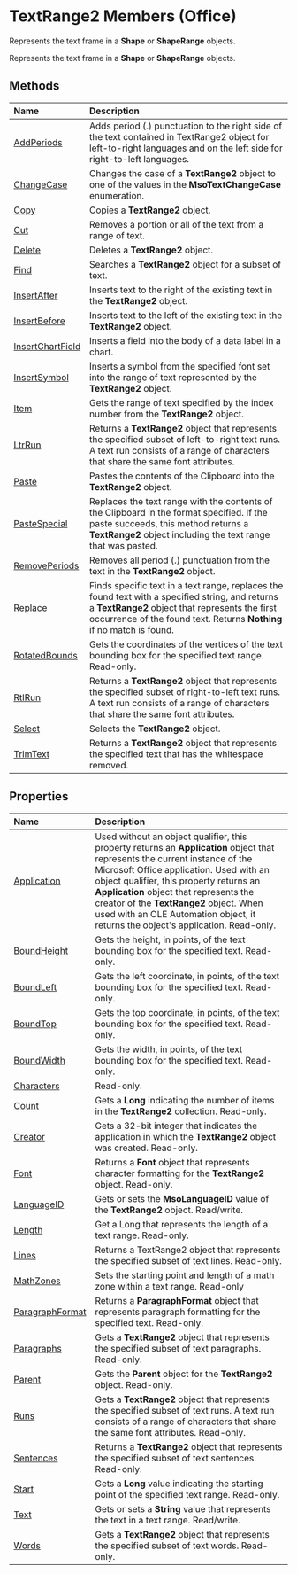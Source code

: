
# TextRange2 Members (Office)
Represents the text frame in a  **Shape** or **ShapeRange** objects.

Represents the text frame in a  **Shape** or **ShapeRange** objects.


## Methods



|**Name**|**Description**|
|:-----|:-----|
|[AddPeriods](3c706017-1d13-6f15-a111-7e05647ed5d4.md)|Adds period (.) punctuation to the right side of the text contained in TextRange2 object for left-to-right languages and on the left side for right-to-left languages.|
|[ChangeCase](c59fd653-02e6-0e9a-a7a7-3806a75fc146.md)|Changes the case of a  **TextRange2** object to one of the values in the **MsoTextChangeCase** enumeration.|
|[Copy](ad247113-31b4-424c-b62d-ab427081b46c.md)|Copies a  **TextRange2** object.|
|[Cut](64f09c8a-a4cb-2770-0efc-a79e19f51e05.md)|Removes a portion or all of the text from a range of text.|
|[Delete](876c315d-4b97-1489-9d12-f1f0f1fecb74.md)|Deletes a  **TextRange2** object.|
|[Find](ad5bc61a-a7f1-485a-0fc8-a3bd6707f956.md)|Searches a  **TextRange2** object for a subset of text.|
|[InsertAfter](67ebed89-0090-98cb-882a-c1eaf701d182.md)|Inserts text to the right of the existing text in the  **TextRange2** object.|
|[InsertBefore](f75709bd-1239-1736-9cb0-0092dd720860.md)|Inserts text to the left of the existing text in the  **TextRange2** object.|
|[InsertChartField](3ced5d2c-b3a4-6bf3-3d3c-b1145e7b9eab.md)|Inserts a field into the body of a data label in a chart. |
|[InsertSymbol](74642859-0d84-5de9-494a-a58b9d93de88.md)|Inserts a symbol from the specified font set into the range of text represented by the  **TextRange2** object.|
|[Item](8ea600ad-31b0-5b6e-6391-c954bbc97245.md)|Gets the range of text specified by the index number from the  **TextRange2** object.|
|[LtrRun](519f23a7-550f-b155-9e49-113933ce0434.md)|Returns a  **TextRange2** object that represents the specified subset of left-to-right text runs. A text run consists of a range of characters that share the same font attributes.|
|[Paste](b22e0628-f137-9018-5b50-a804c07933dd.md)|Pastes the contents of the Clipboard into the  **TextRange2** object.|
|[PasteSpecial](79f88454-2f95-ea10-6ec4-5fb78ca8036d.md)|Replaces the text range with the contents of the Clipboard in the format specified. If the paste succeeds, this method returns a  **TextRange2** object including the text range that was pasted.|
|[RemovePeriods](581c9be1-94f4-d73b-c274-16b2575cac60.md)|Removes all period (.) punctuation from the text in the  **TextRange2** object.|
|[Replace](e14f0ad0-3b9c-d9f5-a13d-d3bbdcae50e1.md)|Finds specific text in a text range, replaces the found text with a specified string, and returns a  **TextRange2** object that represents the first occurrence of the found text. Returns **Nothing** if no match is found.|
|[RotatedBounds](e8e1b0dc-426f-c804-e91a-8cd5345186de.md)|Gets the coordinates of the vertices of the text bounding box for the specified text range. Read-only.|
|[RtlRun](3c18d756-768f-292f-31c0-efbcf5800f63.md)|Returns a  **TextRange2** object that represents the specified subset of right-to-left text runs. A text run consists of a range of characters that share the same font attributes.|
|[Select](17c6e340-6522-d6b2-f4b7-137dacb666da.md)|Selects the  **TextRange2** object.|
|[TrimText](304c6b05-febf-4ebe-2d26-326ffff613b6.md)|Returns a **TextRange2** object that represents the specified text that has the whitespace removed.|

## Properties



|**Name**|**Description**|
|:-----|:-----|
|[Application](3883561f-229b-92f9-eaea-83f00ac33f06.md)|Used without an object qualifier, this property returns an  **Application** object that represents the current instance of the Microsoft Office application. Used with an object qualifier, this property returns an **Application** object that represents the creator of the **TextRange2** object. When used with an OLE Automation object, it returns the object's application. Read-only.|
|[BoundHeight](078ff3f3-745d-05f7-c81e-f78f603a45df.md)|Gets the height, in points, of the text bounding box for the specified text. Read-only.|
|[BoundLeft](8af6b9b9-4ecf-c127-87db-b87cabe9184b.md)|Gets the left coordinate, in points, of the text bounding box for the specified text. Read-only.|
|[BoundTop](b225b65e-04a0-1938-9520-ea71eed13b04.md)|Gets the top coordinate, in points, of the text bounding box for the specified text. Read-only.|
|[BoundWidth](a5668c93-0206-c26f-41bc-771c1ceef7e6.md)|Gets the width, in points, of the text bounding box for the specified text. Read-only.|
|[Characters](9b264529-e538-4480-e629-822d5056f148.md)|Read-only.|
|[Count](3bb6408f-acc0-05cb-ef45-9f9a4bae4ebc.md)|Gets a  **Long** indicating the number of items in the **TextRange2** collection. Read-only.|
|[Creator](5158865d-13b7-960c-4bdc-8c0d5711a6c4.md)|Gets a 32-bit integer that indicates the application in which the **TextRange2** object was created. Read-only.|
|[Font](005fa6bf-2dd5-32ec-18e8-30ff6260e55d.md)|Returns a  **Font** object that represents character formatting for the **TextRange2** object. Read-only.|
|[LanguageID](3fc73136-6107-ae4c-7f18-0c6ec944591a.md)|Gets or sets the  **MsoLanguageID** value of the **TextRange2** object. Read/write.|
|[Length](3b873f1f-5120-3832-1d34-b8c0f668bba3.md)|Get a Long that represents the length of a text range. Read-only.|
|[Lines](5e20f089-c345-e22a-c136-483d13f7f658.md)|Returns a TextRange2 object that represents the specified subset of text lines. Read-only.|
|[MathZones](277aa819-d717-e2f5-5bc7-607abfce20a4.md)|Sets the starting point and length of a math zone within a text range. Read-only|
|[ParagraphFormat](68818c1a-9503-4f3f-77e1-28ac6b049c3b.md)|Returns a  **ParagraphFormat** object that represents paragraph formatting for the specified text. Read-only.|
|[Paragraphs](15479f9e-f261-7ea6-0460-861ccea08440.md)|Gets a  **TextRange2** object that represents the specified subset of text paragraphs. Read-only.|
|[Parent](692dc869-1525-ffa5-023d-83cea9cec19e.md)|Gets the  **Parent** object for the **TextRange2** object. Read-only.|
|[Runs](5398a676-67a9-315f-193c-62602f27c377.md)|Gets a  **TextRange2** object that represents the specified subset of text runs. A text run consists of a range of characters that share the same font attributes. Read-only.|
|[Sentences](236196a7-97b3-f3d5-b483-c42bc60bd9ed.md)|Returns a  **TextRange2** object that represents the specified subset of text sentences. Read-only.|
|[Start](53f7731d-2e98-28c7-981e-64b2e6616636.md)|Gets a  **Long** value indicating the starting point of the specified text range. Read-only.|
|[Text](b071a9fb-f657-0bc2-9c07-6b1ef604a525.md)|Gets or sets a  **String** value that represents the text in a text range. Read/write.|
|[Words](bab78b31-ebd6-649e-0b05-5b21552f8f22.md)|Gets a  **TextRange2** object that represents the specified subset of text words. Read-only.|
